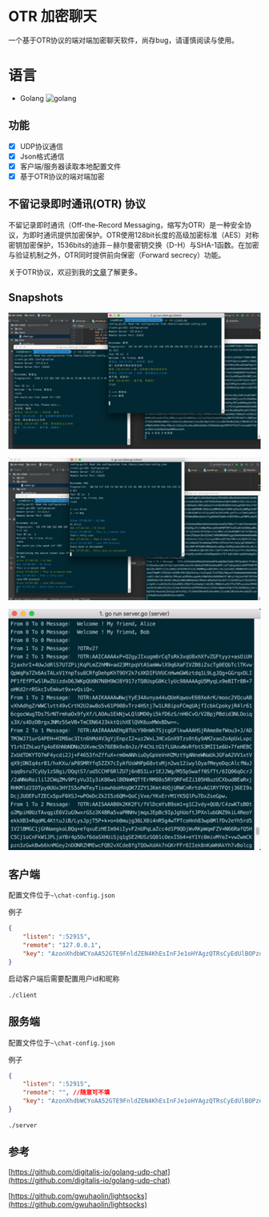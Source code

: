 # OTR 加密聊天

一个基于OTR协议的端对端加密聊天软件，尚存bug，请谨慎阅读与使用。

# 语言

* Golang ![golang](http://i.imgur.com/UEdZpr4.png)

## 功能

- [x] UDP协议通信
- [x] Json格式通信
- [x] 客户端/服务器读取本地配置文件
- [x] 基于OTR协议的端对端加密

## 不留记录即时通讯(OTR) 协议

不留记录即时通讯（Off-the-Record Messaging，缩写为OTR）是一种安全协议，为即时通讯提供加密保护。OTR使用128bit长度的高级加密标准（AES）对称密钥加密保护，1536bits的迪菲－赫尔曼密钥交换（D-H）与SHA-1函数。在加密与验证机制之外，OTR同时提供前向保密（Forward secrecy）功能。

关于OTR协议，欢迎到我的[文章](http://blog.yfgeek.com/2016/12/06/OTR%E6%8A%80%E6%9C%AF%E6%8E%A2%E8%AE%A8/)了解更多。

## Snapshots

![](img/otr.png)

![](img/otr-0.png)

![](img/otr-1.png)


## 客户端

配置文件位于`~\chat-config.json`

例子
```json
{
	"listen": ":52915",
	"remote": "127.0.0.1",
	"key": "AzonXhdbWCYoAA52GTE9FnldZEN4KhEsInFJe1oHYAgzQTRsCyEdUlBOPzd3HxgFbTAudDZobiU8TQYbURBFWVdvMisNSn5UIw8kei0gcjl1cGkeFTV9U0tEY2YaCkdPYl9nZRQSBGsMQgFzVlxhL0hGAlV/O0A+OGoJfBwpE0w="
}
```
启动客户端后需要配置用户id和昵称

``
./client
``

## 服务端

配置文件位于`~\chat-config.json`

例子
```json
{
	"listen": ":52915",
	"remote": "", //随意可不填
	"key": "AzonXhdbWCYoAA52GTE9FnldZEN4KhEsInFJe1oHYAgzQTRsCyEdUlBOPzd3HxgFbTAudDZobiU8TQYbURBFWVdvMisNSn5UIw8kei0gcjl1cGkeFTV9U0tEY2YaCkdPYl9nZRQSBGsMQgFzVlxhL0hGAlV/O0A+OGoJfBwpE0w="
}
```

``
./server
``


## 参考

[https://github.com/digitalis-io/golang-udp-chat](https://github.com/digitalis-io/golang-udp-chat)

[https://github.com/gwuhaolin/lightsocks](https://github.com/gwuhaolin/lightsocks)
